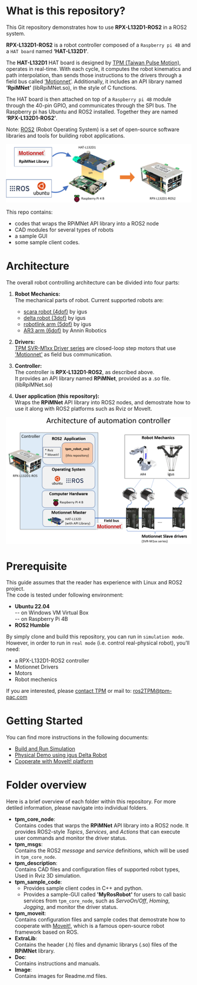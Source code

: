 # What is this repository?
This Git repository demonstrates how to use **RPX-L132D1-ROS2** in a ROS2 system.

**RPX-L132D1-ROS2** is a robot controller composed of a `Raspberry pi 4B` and a `HAT board` named **‘HAT-L132D1’**. 

The **HAT-L132D1** HAT board is designed by [TPM (Taiwan Pulse Motion)][tpm], operates in real-time. With each cycle, it computes the robot kinematics and path interpolation, than sends those instructions to the drivers through a field bus called [‘Motionnet’][motionnet]. Additionally, it includes an API library named **’RpiMNet’** (libRpiMNet.so), in the style of C functions.

The HAT board is then attached on top of a `Raspberry pi 4B` module through the 40-pin GPIO, and communicates through the SPI bus. The Raspberry pi has Ubuntu and ROS2 installed. Together they are named **‘RPX-L132D1-ROS2’**.

Note: [ROS2][ros2] (Robot Operating System) is a set of open-source software libraries and tools for building robot applications.

![RPX-L132D1-ROS2](Image/RPX-L132D1-ROS2.png)


This repo contains:
* codes that wraps the RPiMNet API library into a ROS2 node
* CAD modules for several types of robots
* a sample GUI
* some sample client codes.

# Architecture
The overall robot controlling architecture can be divided into four parts:
1. **Robot Mechanics:**  
    The mechanical parts of robot. Current supported robots are:
    + [scara robot (4dof)][igus_4dof] by igus
    + [delta robot (3dof)][igus_3dof] by igus
    + [robotlink arm (5dof)][igus_5dof] by igus
    + [AR3 arm (6dof)][anninrobotics] by Annin Robotics

2. **Drivers:**  
   [TPM SVR-M1xx Driver series][svr-M1xx] are closed-loop step motors that use ['Motionnet'][motionnet] as field bus communication.
     
4. **Controller:**  
   The controller is **RPX-L132D1-ROS2**, as described above.  
   It provides an API library named **RPiMNet**, provided as a .so file. (libRpiMNet.so)

5. **User application (this repository):**  
   Wraps the **RPiMNet** API library into ROS2 nodes, and demostrate how to use it along with ROS2 platforms such as Rviz or MoveIt.


![RPX-L132D1-ROS2](Image/Architecture%20of%20automation%20controller.png)

# Prerequisite
This guide assumes that the reader has experience with Linux and ROS2 project.  
The code is tested under following environment:
+ **Ubuntu 22.04**  
    -- on Windows VM Virtual Box  
    -- on Raspberry Pi 4B  
+ **ROS2 Humble**

By simply clone and build this repository, you can run in `simulation mode`.  
However, in order to run in `real mode` (i.e. control real-physical robot), you’ll need:
+ a RPX-L132D1-ROS2 controller
+ Motionnet Drivers
+ Motors
+ Robot mechenics
  
If you are interested, please [contact TPM][contactTPM] or mail to: ros2TPM@tpm-pac.com

# Getting Started
You can find more instructions in the following documents:
- [Build and Run Simulation](<Doc/[Getting Start] Build and Run simulation.md>)
- [Physical Demo using igus Delta Robot](<Doc/[Demo] igus Delta Robot.pdf>)
- [Cooperate with MoveIt! platform](<tpm_moveit/README.md>)


# Folder overview
Here is a brief overview of each folder within this repository. For more detiled information, please navigate into individual folders. 

- **tpm_core_node**:  
  Contains codes that warps the **RPiMNet** API library into a ROS2 node. It provides ROS2-style _Topics_, _Services_, and _Actions_ that can execute user commands and monitor the driver status.
- **tpm_msgs**:  
  Contains the ROS2 _message_ and _service_ definitions, which will be used in `tpm_core_node`.
- **tpm_description**:  
  Contains CAD files and configuration files of supported robot types, Used in Rviz 3D simulation.
- **tpm_sample_code**:  
  * Provides sample client codes in C++ and python.
  * Provides a sample-GUI called **'MyRosRobot'** for users to call basic services from `tpm_core_node`, such as _ServoOn/Off_, _Homing_, _Jogging_, and monitor the driver status.
- **tpm_moveit**:  
  Contains configuration files and sample codes that demostrate how to cooperate with [Moveit!][moveit], which is a famous open-source robot framework based on ROS.
- **ExtraLib**:  
  Contains the header (.h) files and dynamic librarys (.so) files of the **RPiMNet** library.
- **Doc**:  
  Contains instructions and manuals.
- **Image**:  
  Contains images for Readme.md files.



[tpm]: https://www.tpm-pac.com/
[contactTPM]: https://www.tpm-pac.com/contact-us/
[motionnet]: http://www.motionnet.jp/en/motionnet.html
[ros2]: https://docs.ros.org/en/humble/Tutorials.html
[igus_3dof]: https://www.igus.com.tw/product/20433?artNr=DLE-DR-0005
[igus_4dof]: https://www.igus.com.tw/product/20961?artNr=RL-SCR-0100
[igus_5dof]: https://www.igus.com.tw/product/20239?artNr=RL-DP-5
[anninrobotics]: https://www.anninrobotics.com/
[svr-M1xx]: https://www.tpm-pac.com/product-2/motionnet-3/nu-servo-drive-m/closed-loop-m-nu/
[moveit]: https://moveit.picknik.ai/main/index.html
